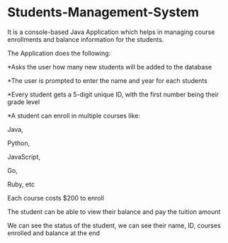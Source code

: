 # Students-Management-System

It is a console-based Java Application which helps in managing course enrollments and balance information for the students.

The Application does the following:

*Asks the user how many new students will be added to the database

*The user is prompted to enter the name and year for each students

*Every student gets a 5-digit unique ID, with the first number being their grade level

*A student can enroll in multiple courses like:

Java,

Python,

JavaScript,

Go,

Ruby, etc

Each course costs $200 to enroll

The student can be able to view their balance and pay the tuition amount

We can see the status of the student, we can see their name, ID, courses enrolled and balance at the end
